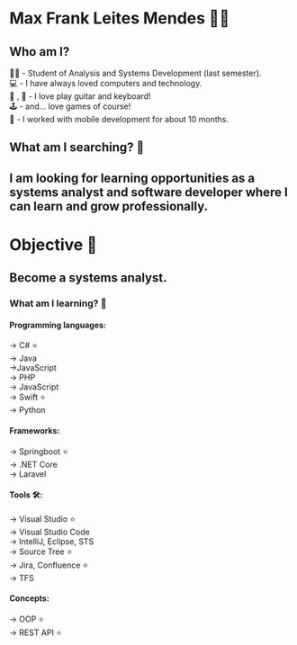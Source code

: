 # Max Frank Leites Mendes :man_technologist:


## Who am I?

:student: - Student of Analysis and Systems Development (last semester). \
:computer: - I have always loved computers and technology. \
:musical_keyboard: , :guitar: - I love play guitar and keyboard!\
:joystick: - and... love games of course! \
:iphone: - I worked with mobile development for about 10 months.

## What am I searching? :mag_right:

## I am looking for learning opportunities as a systems analyst and software developer where I can learn and grow professionally.

# Objective :dart:
## Become a systems analyst.

### What am I learning? :seedling:

#### Programming languages:

-> C# :star: \
-> Java  \
->JavaScript \
-> PHP \
-> JavaScript \
-> Swift :star: \
-> Python

#### Frameworks:

-> Springboot :star: \
-> .NET Core \
-> Laravel

#### Tools :hammer_and_wrench::

-> Visual Studio :star: \
-> Visual Studio Code \
-> IntelliJ, Eclipse, STS \
-> Source Tree  :star: \
-> Jira, Confluence  :star: \
-> TFS

#### Concepts:

-> OOP :star: \
-> REST API :star:
